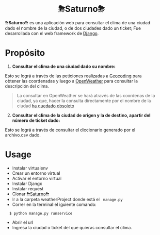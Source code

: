 <div align="center">

# **⛈Saturno⛈** #

</div>
<div>

  ⛈<b>Saturno</b>⛈ es una aplicación web para consultar el clima de una ciudad dado el nombre de la ciudad, o de dos ciudades dado un ticket; Fue desarrollada con el web framework     de  [Django](https://www.djangoproject.com/).
  
</div>


<div>
  
  # **Propósito**
  
</div>

1. <div><b>Consultar el clima de una ciudad dado su nombre:</b></div>

Esto se lográ a través de las peticiones realizadas a  [Geocoding](https://openweathermap.org/api/geocoding-api#direct_name) para obtener las coordenadas y     luego a [OpenWeather](https://openweathermap.org/current#one) para consultar la descripción del clima.
> La consultar en OpenWeather se hará através de las coordenas de la ciudad, ya que, hacer la consulta directamente  por el nombre de la ciudad [ha quedado obsoleto](https://openweathermap.org/current#builtin)

2. <div><b>Consultar el clima de la ciudad de origen y la de destino, apartir del número de ticket dado:</b></div>

Esto se lográ a través de consultar el diccionario generado por el archivo.csv dado.



<div>
  

</div>
<div>
  
# **Usage**   

</div>

* Instalar virtualenv
* Crear un entorno virtual
* Activar el entorno virtual
* Instalar Django
* Instalar request
* Clonar [⛈Saturno⛈](https://github.com/yinwm88/Saturno.git)
* Ir a la carpeta  weatherProject donde está el ``` manage.py```
* Correr en la terminal el iguiente comando:
```
  $ python manage.py runservice
```
* Abrir el url
* Ingresa la ciudad o ticket del que quieras consultar el clima.
